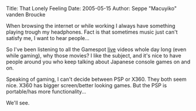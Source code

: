 Title: That Lonely Feeling
Date: 2005-05-15
Author: Seppe "Macuyiko" vanden Broucke

When browsing the internet or while working I always have something playing trough my headphones. Fact is that sometimes music just can't satisfy me, I want to hear people...  
So I've been listening to all the Gamespot [live](http://www.gamespot.com/gslive/) videos whole day long (even while gaming), why those movies? I like the subject, and it's nice to have people around you who keep talking about Japanese console games on and on.  
Speaking of gaming, I can't decide between PSP or X360. They both seem nice. X360 has bigger screen/better looking games. But the PSP is portable/has more functionality...  
We'll see.  